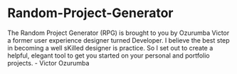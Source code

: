 # Random-Project-Generator
The Random Project Generator (RPG) is brought to you by Ozurumba Victor a former user experience designer turned Developer.  I believe the best step in becoming a well sKilled designer is practice. So I set out to create a helpful, elegant tool to get you started on your personal and portfolio projects. - Victor Ozurumba
